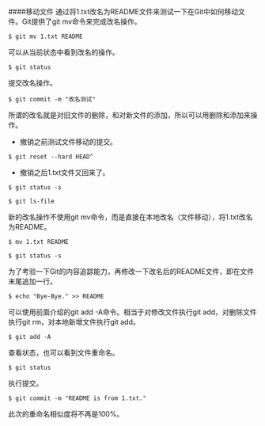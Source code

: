 ####移动文件
通过将1.txt改名为README文件来测试一下在Git中如何移动文件。Git提供了git mv命令来完成改名操作。

```$ git mv 1.txt README```

可以从当前状态中看到改名的操作。

```$ git status```

提交改名操作。

```$ git commit -m "改名测试"```

所谓的改名就是对旧文件的删除，和对新文件的添加，所以可以用删除和添加来操作。

* 撤销之前测试文件移动的提交。

```$ git reset --hard HEAD^```

* 撤销之后1.txt文件又回来了。

```$ git status -s```

```$ git ls-file```

新的改名操作不使用git mv命令，而是直接在本地改名（文件移动），将1.txt改名为README。

```$ mv 1.txt README```

```$ git status -s```

为了考验一下Git的内容追踪能力，再修改一下改名后的README文件，即在文件末尾追加一行。

```$ echo "Bye-Bye." >> README```

可以使用前面介绍的git add -A命令。相当于对修改文件执行git add，对删除文件执行git rm，对本地新增文件执行git add。

```$ git add -A```

查看状态，也可以看到文件重命名。

```$ git status```

执行提交。

```$ git commit -m "README is from 1.txt."```

此次的重命名相似度将不再是100%。

